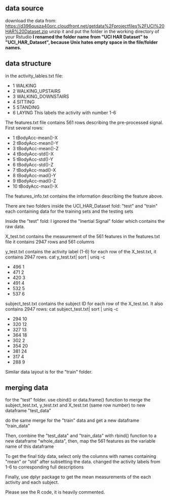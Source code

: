 ## data source
download the data from: 
https://d396qusza40orc.cloudfront.net/getdata%2Fprojectfiles%2FUCI%20HAR%20Dataset.zip
unzip it and put the folder in the working directory of your Rstudio
**I renamed the folder name from "UCI HAR Dataset" to "UCI_HAR_Dataset", because Unix hates
empty space in the file/folder names.**

## data structure
in the activity_lables.txt file:
* 1 WALKING
* 2 WALKING_UPSTAIRS
* 3 WALKING_DOWNSTAIRS
* 4 SITTING
* 5 STANDING
* 6 LAYING
This labels the activity with number 1-6

The features.txt file contains 561 rows describing the pre-processed signal.
First several rows:
* 1 tBodyAcc-mean()-X
* 2 tBodyAcc-mean()-Y
* 3 tBodyAcc-mean()-Z
* 4 tBodyAcc-std()-X
* 5 tBodyAcc-std()-Y
* 6 tBodyAcc-std()-Z
* 7 tBodyAcc-mad()-X
* 8 tBodyAcc-mad()-Y
* 9 tBodyAcc-mad()-Z
* 10 tBodyAcc-max()-X

The features_info.txt contains the information describing the feature above.

There are two folders inside the UCI_HAR_Dataset fold: "test" and "train"
each containing data for the training sets and the testing sets

Inside the "test" fold:
I ignored the "Inertial Signal" folder which contains the raw data.

X_test.txt contains the measurement of the 561 features in the features.txt file
it contains 2947 rows and 561 columns

y_test.txt contains the activity label (1-6) for each row of the X_test.txt, it contains 2947 rows.
cat y_test.txt| sort | uniq -c
 * 496 1
 * 471 2
 * 420 3
 * 491 4
 * 532 5
 * 537 6
 
subject_test.txt contains the subject ID for each row of the X_test.txt.
It also contains 2947 rows:
cat subject_test.txt| sort | uniq -c
 * 294 10
 * 320 12
 * 327 13
 * 364 18
 * 302 2
 * 354 20
 * 381 24
 * 317 4
 * 288 9
 
 Similar data layout is for the "train" folder.
 
 ## merging data
 
 for the "test" folder.
 use cbind() or data.frame() function to merge the
 subject_test.txt, y_test.txt and X_test.txt (same row number)
 to new dataframe "test_data"
 
 do the same merge for the "train" data and get a new dataframe "train_data"
 
 Then, combine the "test_data" and "train_data" with rbind() function to a new dataframe
 "whole_data", then, map the 561 features as the variable name of this dataframe
 
 
 To get the final tidy data, select only the columns with names containing "mean" or "std"
 after subsetting the data. changed the activity labels from 1-6 to corresponding full descriptions 
 
 Finally, use dplyr package to get the mean measurements of the each activity and each subject.
 
 Please see the R code, it is heavily commented.
 
